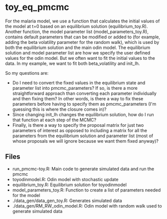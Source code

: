 # toy_eq_pmcmc

For the malaria model, we use a function that calculates the initial values of the model at t=0 based on an equilibrium solution (equilibrium_toy.R). Another function, the model parameter list (model_parameters_toy.R), contains default parameters that can be modified or added to (for example, adding the beta volatility parameter for the random walk), which is used by both the equilibrium solution and the main odin model. The equilibrium solution and model parameter list are how we specify the user defined values for the odin model. But we often want to fit the initial values to the data. In my example, we want to fit both beta_volatility and init_Ih. 



So my questions are:
* Do I need to convert the fixed values in the equilibrium state and parameter list into pmcmc_parameters? If so, is there a more straightforward approach than converting each parameter individually and then fixing them? In other words, is there a way to fix these parameters before having to specify them as pmcmc_parameters (I'm guessing this is where the closure comes in)?
* Since changing init_Ih changes the equilibrium solution, how do I run that function at each step of the MCMC?
* Finally, is there a way to specify the proposal matrix for just two parameters of interest as opposed to including a matrix for all the parameters from the equilibrium solution and parameter list (most of whose proposals we will ignore because we want them fixed anyway)?



## Files
* run_pmcmc-toy.R: Main code to generate simulated data and run the pmcmc
* toyodinmodel.R: Odin model with stochastic update
* equilibrium_toy.R: Equilibrium solution for toyodinmodel
* model_parameters_toy.R: Function to create a list of parameters needed for the model
* ./data_gen/data_gen_toy.R: Generates simulated data
* ./data_gen/RM_RW_odin_model.R: Odin model with random walk used to generate simulated data
